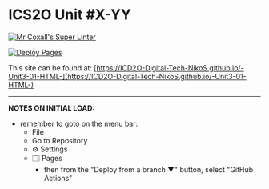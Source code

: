 # ICS2O Unit #X-YY

[![Mr Coxall's Super Linter](https://github.com/ICD2O-Digital-Tech-NikoS/-Unit3-01-HTML-AreaTrapezoid/workflows/Mr%20Coxall's%20Super%20Linter/badge.svg)](https://github.com/ICD2O-Digital-Tech-NikoS/-Unit3-01-HTML-AreaTrapezoid/actions)

[![Deploy Pages](https://github.com/ICD2O-Digital-Tech-NikoS/-Unit3-01-HTML-AreaTrapezoid/workflows/Deploy%20Pages/badge.svg)](https://github.com/ICD2O-Digital-Tech-NikoS/-Unit3-01-HTML-AreaTrapezoid/actions)

This site can be found at: [https://ICD2O-Digital-Tech-NikoS.github.io/-Unit3-01-HTML-](https://ICD2O-Digital-Tech-NikoS.github.io/-Unit3-01-HTML-)

---

**NOTES ON INITIAL LOAD:**
- remember to goto on the menu bar:
  - File
  - Go to Repository
  - ⚙ Settings
  - 🗔 Pages
    - then from the "Deploy from a branch ▼" button, select "GitHub Actions"
